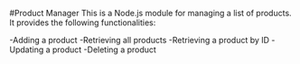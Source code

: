 #Product Manager
This is a Node.js module for managing a list of products. It provides the following functionalities:

-Adding a product
-Retrieving all products
-Retrieving a product by ID
-Updating a product
-Deleting a product
